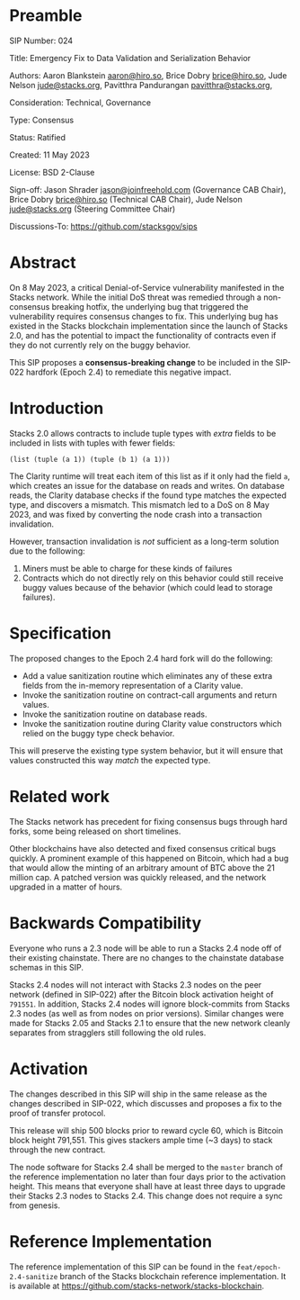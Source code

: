 # Preamble

SIP Number: 024

Title: Emergency Fix to Data Validation and Serialization Behavior

Authors:
    Aaron Blankstein <aaron@hiro.so>,
    Brice Dobry <brice@hiro.so>,
    Jude Nelson <jude@stacks.org>,
    Pavitthra Pandurangan <pavitthra@stacks.org>,

Consideration: Technical, Governance

Type: Consensus

Status: Ratified

Created: 11 May 2023

License: BSD 2-Clause

Sign-off: Jason Shrader <jason@joinfreehold.com> (Governance CAB Chair), Brice Dobry <brice@hiro.so> (Technical CAB Chair), Jude Nelson <jude@stacks.org> (Steering Committee Chair)

Discussions-To: https://github.com/stacksgov/sips

# Abstract

On 8 May 2023, a critical Denial-of-Service vulnerability manifested
in the Stacks network. While the initial DoS threat was remedied
through a non-consensus breaking hotfix, the underlying bug that
triggered the vulnerability requires consensus changes to fix.
This underlying bug has existed in the Stacks blockchain implementation
since the launch of Stacks 2.0, and has the potential to impact the
functionality of contracts even if they do not currently rely on the
buggy behavior.

This SIP proposes a **consensus-breaking change** to be included in
the SIP-022 hardfork (Epoch 2.4) to remediate this negative impact.

# Introduction

Stacks 2.0 allows contracts to include tuple types with _extra_ fields
to be included in lists with tuples with fewer fields:

```clarity
(list (tuple (a 1)) (tuple (b 1) (a 1)))
```

The Clarity runtime will treat each item of this list as if it only
had the field `a`, which creates an issue for the database on reads and writes.
On database reads, the Clarity database checks if the found type
matches the expected type, and discovers a mismatch. This mismatch
led to a DoS on 8 May 2023, and was fixed by converting the node
crash into a transaction invalidation.

However, transaction invalidation is _not_ sufficient as a long-term
solution due to the following:

1. Miners must be able to charge for these kinds of failures
2. Contracts which do not directly rely on this behavior could still
   receive buggy values because of the behavior (which could lead to storage failures).

# Specification

The proposed changes to the Epoch 2.4 hard fork will do the following:

* Add a value sanitization routine which eliminates any of these extra
  fields from the in-memory representation of a Clarity value.
* Invoke the sanitization routine on contract-call arguments and
  return values.
* Invoke the sanitization routine on database reads.
* Invoke the sanitization routine during Clarity value constructors
  which relied on the buggy type check behavior.

This will preserve the existing type system behavior, but it will ensure
that values constructed this way _match_ the expected type.

# Related work
The Stacks network has precedent for fixing consensus bugs through hard forks, some being released on 
short timelines. 

Other blockchains have also detected and fixed consensus critical bugs quickly. A prominent example of 
this happened on Bitcoin, which had a bug that would allow the minting of an arbitrary amount of BTC 
above the 21 million cap. A patched version was quickly released, and the network upgraded in a 
matter of hours. 

# Backwards Compatibility 
Everyone who runs a 2.3 node will be able to run a Stacks 2.4 node 
off of their existing chainstate. There are no changes to the chainstate database schemas in this SIP.

Stacks 2.4 nodes will not interact with Stacks 2.3 nodes on the peer network (defined in SIP-022)
after the Bitcoin block activation height of `791551`. In addition, Stacks 2.4 nodes
will ignore block-commits from Stacks 2.3 nodes (as well as from nodes on prior versions). 
Similar changes were made for Stacks 2.05 and Stacks 2.1 to ensure that the new network
cleanly separates from stragglers still following the old rules.

# Activation 
The changes described in this SIP will ship in the same release as the changes described in SIP-022, which discusses
and proposes a fix to the proof of transfer protocol.

This release will ship 500 blocks prior to reward cycle 60, which is Bitcoin block height 791,551. 
This gives stackers ample time (~3 days) to stack through the new contract. 

The node software for Stacks 2.4 shall be merged to the `master` branch of the
reference implementation no later than four days prior to the activation
height.  This means that everyone shall have at least three days to upgrade
their Stacks 2.3 nodes to Stacks 2.4. This change does not require a sync from genesis.

# Reference Implementation
The reference implementation of this SIP can be found in the
`feat/epoch-2.4-sanitize` branch of the Stacks blockchain reference implementation.  It is available at
https://github.com/stacks-network/stacks-blockchain.
